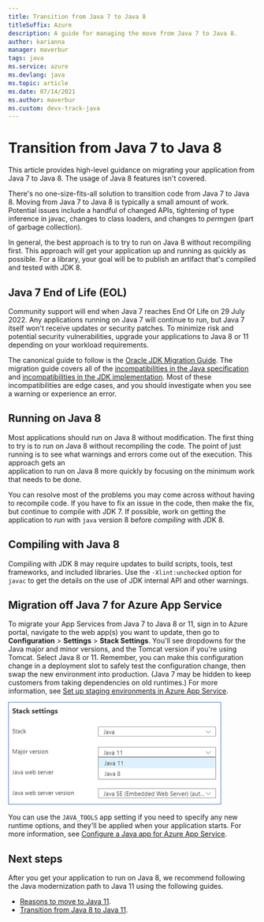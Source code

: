 ```yaml
---
title: Transition from Java 7 to Java 8
titleSuffix: Azure
description: A guide for managing the move from Java 7 to Java 8. 
author: karianna
manager: maverbur
tags: java
ms.service: azure
ms.devlang: java
ms.topic: article
ms.date: 07/14/2021
ms.author: maverbur
ms.custom: devx-track-java
---
```


# Transition from Java 7 to Java 8

This article provides high-level guidance on migrating your application from Java 7 to Java 8. The usage of Java 8 features isn't covered.

There's no one-size-fits-all solution to transition code from Java 7 to Java 8.
Moving from Java 7 to Java 8 is typically a small amount of work. Potential issues
include a handful of changed APIs, tightening of type inference in javac, changes to class loaders,
and changes to *permgen* (part of garbage collection).

In general, the best approach is to try to run on Java 8 without recompiling first.
This approach will get your application up and running as quickly as possible.
For a library, your goal will be to publish an artifact that's compiled and tested with JDK 8.

## Java 7 End of Life (EOL)

Community support will end when Java 7 reaches End Of Life on 29 July 2022.
Any applications running on Java 7 will continue to run, but Java 7 itself won't receive updates or security patches.
To minimize risk and potential security vulnerabilities, upgrade your applications to
Java 8 or 11 depending on your workload requirements.

The canonical guide to follow is the [Oracle JDK Migration Guide](https://www.oracle.com/java/technologies/javase/jdk8-adoption-guide.html). The migration guide covers all of the [incompatibilities in the Java specification](https://www.oracle.com/java/technologies/javase/8-compatibility-guide.html#A999198) and
[incompatibilities in the JDK implementation](https://www.oracle.com/java/technologies/javase/8-compatibility-guide.html#A999387). Most of these incompatibilities are edge cases, and you should investigate when you see a warning or experience an error.

## Running on Java 8

Most applications should run on Java 8 without modification. The first thing to try
is to run on Java 8 without recompiling the code. The point of just running is to
see what warnings and errors come out of the execution. This approach gets an  
application to run on Java 8 more quickly by focusing on the minimum work that needs
to be done.

You can resolve most of the problems you may come across without having to recompile code.
If you have to fix an issue in the code, then make the fix, but continue to compile
with JDK 7. If possible, work on getting the application to *run* with `java`
version 8 before *compiling* with JDK 8.

## Compiling with Java 8

Compiling with JDK 8 may require updates to build scripts, tools, test frameworks,
and included libraries. Use the `-Xlint:unchecked` option for `javac` to get the
details on the use of JDK internal API and other warnings.

## Migration off Java 7 for Azure App Service

To migrate your App Services from Java 7 to Java 8 or 11, sign in to Azure portal, navigate to the web app(s) you want to update,
then go to **Configuration** > **Settings** > **Stack Settings**. You'll see dropdowns for the Java major and minor
versions, and the Tomcat version if you're using Tomcat. Select Java 8 or 11. Remember, you can make this configuration change in a deployment slot to safely test the configuration change, then swap the new environment into production. (Java 7 may be hidden to keep customers from taking dependencies on old runtimes.) For more information, see [Set up staging environments in Azure App Service](/azure/app-service/deploy-staging-slots).

![Use the selector to change your Java version](media/app-service-java-version-selector.png)

You can use the `JAVA_TOOLS` app setting if you need to specify any new runtime options, and they'll be applied when your application starts. For more information, see [Configure a Java app for Azure App Service](/azure/app-service/configure-language-java?pivots=platform-linux).

## Next steps

After you get your application to run on Java 8, we recommend following the Java modernization path to Java 11 using
the following guides.

* [Reasons to move to Java 11](./reasons-to-move-to-java-11.md).
* [Transition from Java 8 to Java 11](./transition-from-java-8-to-java-11.md).
